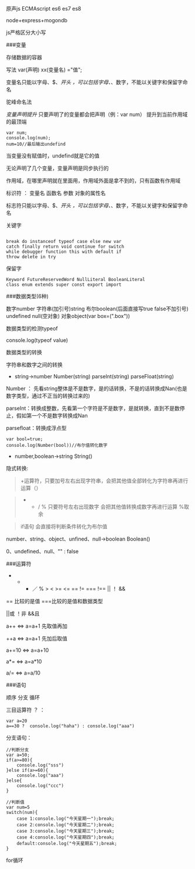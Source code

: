 原声js  		ECMAscript   es6   es7   es8

node+express+mogondb

js严格区分大小写

###变量

存储数据的容器

写法  var(声明)  xx(变量名) ="值";

变量名只能以字母、$、_开头 ，可以包括字母、_、数字，不能以关键字和保留字命名

驼峰命名法

*变量声明提升*  只要声明了的变量都会把声明（例：var num）  提升到当前作用域的最顶端

```
var num;
console.log(num);
num=10//最后输出undefind
```

当变量没有赋值时，undefind就是它的值

无论声明了几个变量，变量声明是同步执行的

作用域，在哪里声明就在里面用，作用域外面是拿不到的，只有函数有作用域


标识符 ：  变量名   函数名   参数  对象的属性名


标志符只能以字母、$、_开头 ，可以包括字母、_、数字，不能以关键字和保留字命名


关键字

```

break do instanceof typeof case else new var
catch finally return void continue for switch 
while debugger function this with default if 
throw delete in try 
```


保留字

```
Keyword FutureReservedWord NullLiteral BooleanLiteral
class enum extends super const export import
```


###数据类型(6种)


数字number  字符串(加引号)string  布尔boolean(后面直接写true false不加引号)   undefined   null(空对象)  对象object(var box=(".box"))


数据类型的检测typeof


console.log(typeof  value)




数据类型的转换


字符串和数字之间的转换

* string->number   Number(string)   parseInt(string)  parseFloat(string)


Number ： 先看string整体是不是数字，是的话转换，不是的话转换成Nan(也是数字类型，通过不正当的转换过来的)

parseInt：转换成整数，先看第一个字符是不是数字，是就转换，直到不是数停止，假如第一个不是数字转换成Nan

parsefloat：转换成浮点型

```
var bool=true;
console.log(Number(bool))//布尔值转化数字
```

* number,boolean->string          String()


隐式转换:

> +运算符，只要加号左右出现字符串，会把其他值全部转化为字符串再进行运算（）

> - * / % 只要符号左右出现数字  会把其他值转换成数字再进行运算  %取余

>if语句  会直接将判断条件转化为布尔值


number、string、object、unfined、null->boolean  Boolean()

0、undefined、null、"" : false



###运算符

+ - * ／ % > < >= <= == != === !==  ||  ！  &&

== 比较的是值     ===比较的是值和数据类型

||或   ！非  &&且


a++ <=>  a=a+1 先取值再加

++a <=> a=a+1  先加后取值


a+=10 <=> a=a+10

a*= <=> a=a*10

a/= <=> a=a/10


###语句

顺序  分支  循环

三目运算符  ？   ：

```
var a=20
a==30 ?  console.log("haha") : console.log("aaa")
```

分支语句：

```
//判断分支
var a=50;
if(a>=80){
	console.log("sss")
}else if(a>=60){
	console.log("aaa")
}else{
	console.log("ccc")
}
```


```
//判断值
var num=5
switch(num){
	case 1:console.log("今天星期一");break;
	case 2:console.log("今天星期二");break;
	case 3:console.log("今天星期三");break;
	case 4:console.log("今天星期四");break;
	default:console.log("今天星期五");break;
}
```

for循环










































